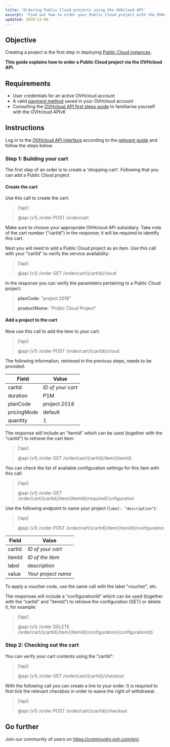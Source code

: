 ```yaml
---
title: 'Ordering Public Cloud projects using the OVHcloud API'
excerpt: 'Find out how to order your Public Cloud project with the OVHcloud API'
updated: 2020-12-09
---
```


## Objective

Creating a project is the first step in deploying [Public Cloud instances](https://www.ovhcloud.com/asia/public-cloud/).

**This guide explains how to order a Public Cloud project via the OVHcloud API.**

## Requirements

- User credentials for an active OVHcloud account
- A valid [payment method](manage-payment-methods1.) saved in your OVHcloud account
- Consulting the [OVHcloud API first steps guide](first-steps1.) to familiarise yourself with the OVHcloud APIv6

## Instructions

Log in to the [OVHcloud API interface](https://ca.api.ovh.com/) according to the [relevant guide](first-steps1.) and follow the steps below.

### Step 1: Building your cart

The first step of an order is to create a 'shopping cart'. Following that you can add a Public Cloud project.

#### Create the cart

Use this call to create the cart:

> [!api]
>
> @api {v1} /order POST /order/cart
>

Make sure to choose your appropriate OVHcloud API subsidiary. Take note of the cart number ("cartId") in the response; it will be required to identify this cart.

Next you will need to add a Public Cloud project as an item. Use this call with your "cartId" to verify the service availability:

> [!api]
>
> @api {v1} /order GET /order/cart/{cartId}/cloud
>

In the response you can verify the parameters pertaining to a Public Cloud project:

>
>**planCode**: "project.2018"
>
>**productName**: "Public Cloud Project"
>

#### Add a project to the cart

Now use this call to add the item to your cart:

> [!api]
>
> @api {v1} /order POST /order/cart/{cartId}/cloud
>

The following information, retrieved in the previous steps, needs to be provided:

|Field|Value|
|---|---| 
|cartId|*ID of your cart*|
|duration|P1M|
|planCode|project.2018|
|pricingMode|default|
|quantity|1|

The response will include an "itemId" which can be used (together with the "cartId") to retrieve the cart item:

> [!api]
>
> @api {v1} /order GET /order/cart/{cartId}/item/{itemId}
>

You can check the list of available configuration settings for this item with this call:

> [!api]
>
> @api {v1} /order GET /order/cart/{cartId}/item/{itemId}/requiredConfiguration
>

Use the following endpoint to name your project (`label: "description"`):

> [!api]
>
> @api {v1} /order POST /order/cart/{cartId}/item/{itemId}/configuration
>

|Field|Value|
|---|---| 
|cartId|*ID of your cart*|
|itemId|*ID of the item*|
|label|description|
|value|*Your project name*|

To apply a voucher code, use the same call with the label "voucher", etc.

The responses will include a "configurationId" which can be used (together with the "cartId" and "itemId") to retrieve the configuration (GET) or delete it, for example:

> [!api]
>
> @api {v1} /order DELETE /order/cart/{cartId}/item/{itemId}/configuration/{configurationId}
>

### Step 2: Checking out the cart

You can verify your cart contents using the "cartId":

> [!api]
>
> @api {v1} /order GET /order/cart/{cartId}/checkout
>

With the following call you can create a link to your order. It is required to first tick the relevant checkbox in order to waive the right of withdrawal.

> [!api]
>
> @api {v1} /order POST /order/cart/{cartId}/checkout
>

## Go further

Join our community of users on <https://community.ovh.com/en/>.
